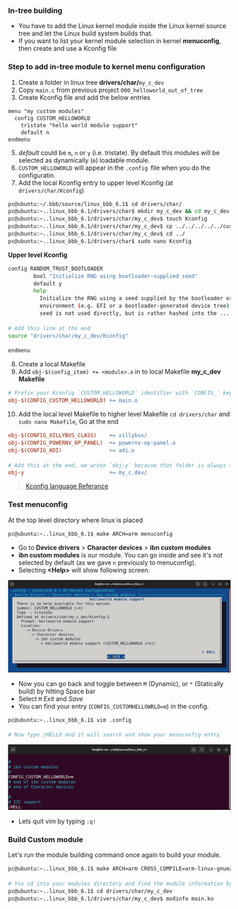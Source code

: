 ### In-tree building  
- You have to add the Linux kernel module inside the Linux kernel source tree and let the Linux build system builds that.    
- If you want to list your kernel module selection in kernel **menuconfig**, then create and use a Kconfig file      

### Step to add in-tree module to kernel menu configuration   

1. Create a folder in linux tree **drivers/char/**`my_c_dev ` 
2. Copy `main.c` from previous project `000_helloworld_out_of_tree`  
3. Create Kconfig file and add the below entries   
```kconfig
menu "my custom modules"
  config CUSTOM_HELLOWORLD
    tristate "hello world module support"
    default n
endmenu
```       
5. *default* could be `m`, `n` or `y` (i.e. tristate). By default this modules will be selected as dynamically (`m`) loadable module.
6. `CUSTOM_HELLOWORLD` will appear in the `.config `file when you do the configuratin.    
7. Add the local Kconfig entry to upper level Kconfig (at `drivers/char/Kconfig`) 
```bash
pc@ubuntu:~/.bbb/source/linux_bbb_6.1$ cd drivers/char/
pc@ubuntu:~..linux_bbb_6.1/drivers/char$ mkdir my_c_dev && cd my_c_dev
pc@ubuntu:~..linux_bbb_6.1/drivers/char/my_c_dev$ touch Kconfig
pc@ubuntu:~..linux_bbb_6.1/drivers/char/my_c_dev$ cp ../../../../../custom_drivers/000_helloworld_out_of_tree/main.c .
pc@ubuntu:~..linux_bbb_6.1/drivers/char/my_c_dev$ cd ../
pc@ubuntu:~..linux_bbb_6.1/drivers/char$ sudo nano Kconfig
```    
**Upper level Kconfig**     
```bash 
config RANDOM_TRUST_BOOTLOADER
        bool "Initialize RNG using bootloader-supplied seed"
        default y
        help
          Initialize the RNG using a seed supplied by the bootloader or boot
          environment (e.g. EFI or a bootloader-generated device tree). This
          seed is not used directly, but is rather hashed into the ....

# Add this line at the end
source "drivers/char/my_c_dev/Kconfig"

endmenu

```
8. Create a local Makefile   
9. Add `obj-$(config_item) += <module>.o` in to local Makefile 
**my_c_dev Makefile**     
```Makefile
# Prefix your Kconfig `CUSTOM_HELLOWORLD` identifier with `CONFIG_` keyword to get the option `m`, `n`, or `y` from user
obj-$(CONFIG_CUSTOM_HELLOWORLD) += main.o
```   
10. Add the local level Makefile to higher level Makefile `cd drivers/char` and `sudo nano Makefile`, Go at the end  
```Makefile
obj-$(CONFIG_XILLYBUS_CLASS)    += xillybus/
obj-$(CONFIG_POWERNV_OP_PANEL)  += powernv-op-panel.o
obj-$(CONFIG_ADI)               += adi.o

# Add this at the end, we wrote `obj-y` because that folder is always selected. As we don't have any config item for the folder to select. But only to select the kernel module under that menu we have config item.
obj-y                           += my_c_dev/
```     

> [Kconfig language Referance](https://www.kernel.org/doc/Documentation/kbuild/kconfig-language.txt)     
     
### Test menuconfig    
     
At the top level directory where linux is placed
```bash
pc@ubuntu:~..linux_bbb_6.1$ make ARCH=arm menuconfig
```    
- Go to **Device drivers** > **Character devices** > **ibn custom modules**   
- **ibn custom modules** is our module. You can go inside and see it's not selected by default (as we gave `n` previously to menuconfig).    
- Selecting **<Help\>** will show following screen.     

<img src="../images/menuconfig-help-for-our-custom-module.png" alt="Menuconfig help menu for our custom module">     

- Now you can go back and toggle between `M` (Dynamic), or `*` (Statically build) by hitting Space bar   
- Select `M` *Exit* and *Save*     
- You can find your entry (`CONFIG_CUSTOMHELLOWRLD=m`) in the config.    
```bash
pc@ubuntu:~..linux_bbb_6.1$ vim .config  

# Now type /HELLO and it will search and show your menuconfig entry
```       
<img src="../images/custom-helloworld-in-dot-config.png" alt="Custom helloworld entry in .config">      
    
- Lets quit vim by typing `:q!`    

### Build Custom module
Let's run the module building command once again to build your module.   
```bash
pc@ubuntu:~..linux_bbb_6.1$ make ARCH=arm CROSS_COMPILE=arm-linux-gnueabihf- modules -j4    
    
# You cd into your modules directory and find the module information by running following commands   
pc@ubuntu:~..linux_bbb_6.1$ cd drivers/char/my_c_dev
pc@ubuntu:~..linux_bbb_6.1/drivers/char/my_c_dev$ modinfo main.ko 
```     

    